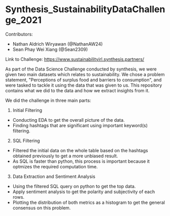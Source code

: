# Synthesis_SustainabilityDataChallenge_2021

Contributors:
- Nathan Aldrich Wiryawan (@NathanAW24)
- Sean Phay Wei Xiang (@Sean2309)

Link to Challenge:
https://www.sustainabilityirl.synthesis.partners/

As part of the Data Science Challenge conducted by synthesis, we were given two main datasets which relates to sustainability. We chose a problem statement, "Perceptions of surplus food and barriers to consumption", and were tasked to tackle it using the data that was given to us. This repository contains what we did to the data and how we extract insights from it.

We did the challenge in three main parts:
1. Initial Filtering
  - Conducting EDA to get the overall picture of the data.
  - Finding hashtags that are significant using important keyword(s) filtering.
2. SQL Filtering
  - Filtered the initial data on the whole table based on the hashtags obtained previously to get a more unbiased result.
  - As SQL is faster than python, this process is important because it optmizes the required computation time.
3. Data Extraction and Sentiment Analysis
  - Using the filtered SQL query on python to get the top data.
  - Apply sentiment analysis to get the polarity and subjectivity of each rows.
  - Plotting the distribution of both metrics as a histogram to get the general consensus on this problem.
